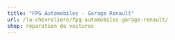 ```yaml
---
title: "FPG Automobiles - Garage Renault"
url: /la-chevroliere/fpg-automobiles-garage-renault/
shop: réparation de voitures
---
```

